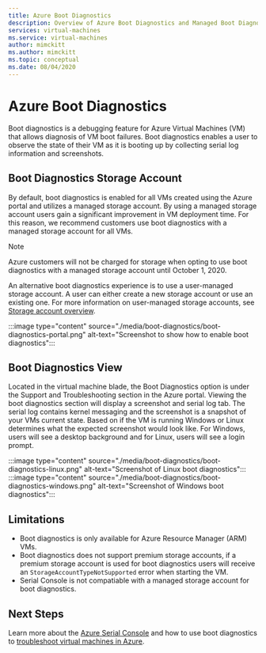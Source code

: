 ```yaml
---
title: Azure Boot Diagnostics
description: Overview of Azure Boot Diagnostics and Managed Boot Diagnostics
services: virtual-machines
ms.service: virtual-machines
author: mimckitt
ms.author: mimckitt
ms.topic: conceptual
ms.date: 08/04/2020
---
```


# Azure Boot Diagnostics

Boot diagnostics is a debugging feature for Azure Virtual Machines (VM) that allows diagnosis of VM boot failures. Boot diagnostics enables a user to observe the state of their VM as it is booting up by collecting serial log information and screenshots.

## Boot Diagnostics Storage Account
By default, boot diagnostics is enabled for all VMs created using the Azure portal and utilizes a managed storage account. By using a managed storage account users gain a significant improvement in VM deployment time. For this reason, we recommend customers use boot diagnostics with a managed storage account for all VMs.

> [!NOTE]
> Azure customers will not be charged for storage when opting to use boot diagnostics with a managed storage account until October 1, 2020.

An alternative boot diagnostics experience is to use a user-managed storage account. A user can either create a new storage account or use an existing one. For more information on user-managed storage accounts, see [Storage account overview](https://docs.microsoft.com/azure/storage/common/storage-account-overview).

:::image type="content" source="./media/boot-diagnostics/boot-diagnostics-portal.png" alt-text="Screenshot to show how to enable boot diagnostics":::

## Boot Diagnostics View
Located in the virtual machine blade, the Boot Diagnostics option is under the Support and Troubleshooting section in the Azure portal. Viewing the boot diagnostics section will display a screenshot and serial log tab. The serial log contains kernel messaging and the screenshot is a snapshot of your VMs current state. Based on if the VM is running Windows or Linux determines what the expected screenshot would look like. For Windows, users will see a desktop background and for Linux, users will see a login prompt.

:::image type="content" source="./media/boot-diagnostics/boot-diagnostics-linux.png" alt-text="Screenshot of Linux boot diagnostics":::
:::image type="content" source="./media/boot-diagnostics/boot-diagnostics-windows.png" alt-text="Screenshot of Windows boot diagnostics":::


## Limitations
- Boot diagnostics is only available for Azure Resource Manager (ARM) VMs. 
- Boot diagnostics does not support premium storage accounts, if a premium storage account is used for boot diagnostics users will receive an `StorageAccountTypeNotSupported` error when starting the VM. 
- Serial Console is not compatiable with a managed storage account for boot diagnostics.

## Next Steps

Learn more about the [Azure Serial Console](https://docs.microsoft.com/azure/virtual-machines/troubleshooting/serial-console-overview) and how to use boot diagnostics to [troubleshoot virtual machines in Azure](https://docs.microsoft.com/azure/virtual-machines/troubleshooting/boot-diagnostics).
